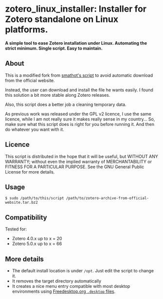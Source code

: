 # zotero_linux_installer: Installer for Zotero standalone on Linux platforms.
**A simple tool to ease Zotero installation under Linux. Automating the strict minimum. Single script. Easy to maintain.**

## About
This is a modified fork from [smathot's script](https://github.com/smathot/zotero_installer) to
avoid automatic download from the official website.

Instead, the user can download and install the file he wants easily.
I found this solution a bit more stable along Zotero releases.

Also, this script does a better job a cleaning temporary data.

As previous work was released under the GPL v2 licence, I use the same
licence, while I am not really sure it makes really sense in my country…
So, make sure what this script does is right for you before running it.
And then do whatever you want with it.


## Licence
This script is distributed in the hope that it will be useful,
but WITHOUT ANY WARRANTY; without even the implied warranty of
MERCHANTABILITY or FITNESS FOR A PARTICULAR PURPOSE.  See the
GNU General Public License for more details.

## Usage
```shell
$ sudo /path/to/this/script /path/to/zotero-archive-from-official-website.tar.bz2
```

## Compatibility
Tested for:
- Zotero 4.0.x up to x = 20
- Zotero 5.0.x up to x = 66

## More details
- The default install location is under `/opt`. Just edit the script to change it.
- It removes the target directory automatically
- It creates a nice menu entry compatible with most desktop environments using [Freedesktop.org `.desktop` files](https://specifications.freedesktop.org/desktop-entry-spec/desktop-entry-spec-latest.html).
